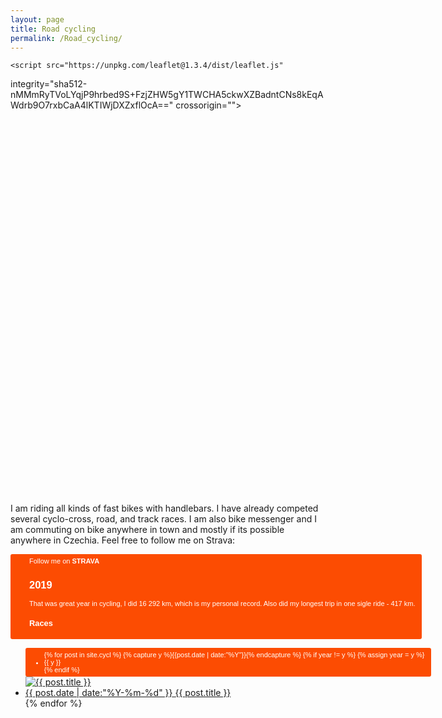 ```yaml
---
layout: page
title: Road cycling
permalink: /Road_cycling/
---
```


<html>
<head> 
    <meta charset="UTF-8">
    <title>Leaflet gpx plugin basic</title>
    <link rel="stylesheet" href="https://unpkg.com/leaflet@1.3.4/dist/leaflet.css"
   integrity="sha512-puBpdR0798OZvTTbP4A8Ix/l+A4dHDD0DGqYW6RQ+9jxkRFclaxxQb/SJAWZfWAkuyeQUytO7+7N4QKrDh+drA=="
   crossorigin=""/>
   <style> 
  	#map {
   	width: 700px;
  	 height: 600px; }
	</style> 
  </head>
  <body>
    
    <script src="https://unpkg.com/leaflet@1.3.4/dist/leaflet.js"
   integrity="sha512-nMMmRyTVoLYqjP9hrbed9S+FzjZHW5gY1TWCHA5ckwXZBadntCNs8kEqAWdrb9O7rxbCaA4lKTIWjDXZxflOcA=="
   crossorigin=""></script>
    <script src="https://cdnjs.cloudflare.com/ajax/libs/leaflet-gpx/1.4.0/gpx.min.js"></script>
    <div id ="map"> </div> 
    <script>
    var map = L.map('map', 	{center: [42.4624, -6.2073],zoom: 11});

	L.tileLayer('http://{s}.tile.osm.org/{z}/{x}/{y}.png').addTo(map);

  var url = 'demo.gpx'; // URL al archivo GPX 
  new L.GPX(url, {async: true}).on('loaded', function(e) {
    map.fitBounds(e.target.getBounds());
  }).addTo(map);
	</script>
  </body>
</html>

I am riding all kinds of fast bikes with handlebars. I have already competed several cyclo-cross, road, and track races. I am also bike messenger and I am commuting on bike anywhere in town and mostly if its possible anywhere in Czechia. 
Feel free to follow me on Strava:

<a style="display:inline-block;background-color:#FC4C02;color:#fff;padding:5px 10px 5px 30px;font-size:11px;font-family:Helvetica, Arial, sans-serif;white-space:nowrap;text-decoration:none;background-repeat:no-repeat;background-position:10px center;border-radius:3px;background-image:url('http://badges.strava.com/logo-strava-echelon.png')" href='http://strava.com/athletes/21086949' target="_clean">
  Follow me on <b>STRAVA</b>


<h2>2019</h2>
That was great year in cycling, I did 16 292 km, which is my personal record. Also did my longest trip in one sigle ride - 417 km.
<h3>Races</h3>
<ul class="listing">
{% for post in site.cycl %}
  {% capture y %}{{post.date | date:"%Y"}}{% endcapture %}
  {% if year != y %}
    {% assign year = y %}
    <li class="listing-seperator">{{ y }}</li>
  {% endif %}
    <a href="{{ post.url | prepend: site.baseurl }}">
    <img src="{{ post.image | prepend: site.baseurl }}" alt="{{ post.title }}" title="{{ post.title }}"> <a href="{{ post.url | prepend: site.baseurl }}">
  <li class="listing-item">
    <time datetime="{{ "post.date" | date:"%Y-%m-%d" }}">{{ post.date | date:"%Y-%m-%d" }}</time>
    <a href="{{ post.url | prepend: site.baseurl }}" title="{{ post.title }}">{{ post.title }}</a>
  </li>
{% endfor %}


